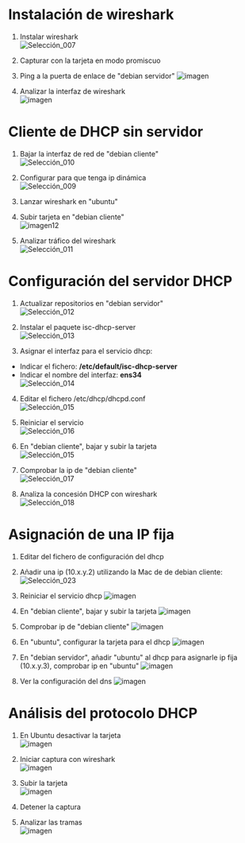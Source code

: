 # Instalación de wireshark
1. Instalar wireshark  
  ![Selección_007](https://github.com/user-attachments/assets/5a2d5ba2-f502-4df6-ac3b-8e8bf64a9fc2)

2. Capturar con la tarjeta en modo promiscuo  
3. Ping a la puerta de enlace de "debian servidor" 
![imagen](https://github.com/user-attachments/assets/67d00e23-0a8f-437a-a9a5-b920865142a6)

4. Analizar la interfaz de wireshark  
![imagen](https://github.com/user-attachments/assets/278d9be5-73e4-42f2-bda5-1e3b3722bb6b)

# Cliente de DHCP sin servidor
1. Bajar la interfaz de red de "debian cliente"  
![Selección_010](https://github.com/user-attachments/assets/6375dbd7-cc7f-4b01-a349-a152e167cdbb)

2. Configurar para que tenga ip dinámica  
![Selección_009](https://github.com/user-attachments/assets/21a3874d-2471-4a7a-a0a0-510395f1003d)

4. Lanzar wireshark en "ubuntu"  

5. Subir tarjeta en "debian cliente"  
![imagen12](https://github.com/user-attachments/assets/b05da09d-20d6-48f2-9e84-45117539fab3)

6. Analizar tráfico del wireshark  
![Selección_011](https://github.com/user-attachments/assets/65e719e3-ea21-4656-9b3f-0cea7ab39b82)

# Configuración del servidor DHCP
1. Actualizar repositorios en "debian servidor"  
![Selección_012](https://github.com/user-attachments/assets/efcfd4fd-a337-46b8-91c9-81195c5a37f1)

2. Instalar el paquete isc-dhcp-server  
![Selección_013](https://github.com/user-attachments/assets/b2ddcc7f-193c-4a8c-a220-6e28c9d04536)

3. Asignar el interfaz para el servicio dhcp:  
  - Indicar el fichero: **/etc/default/isc-dhcp-server**  
  - Indicar el nombre del  interfaz: **ens34**  
![Selección_014](https://github.com/user-attachments/assets/686afbd6-eacf-4c58-bdef-73f9b8332674)

4. Editar el fichero /etc/dhcp/dhcpd.conf  
![Selección_015](https://github.com/user-attachments/assets/7cec988e-eaaa-4911-a445-58e237a72c61)

5. Reiniciar el servicio  
![Selección_016](https://github.com/user-attachments/assets/93b3e152-81ab-4c78-ad69-db6945b8af04)

6. En "debian cliente", bajar y subir la tarjeta  
![Selección_015](https://github.com/user-attachments/assets/56e55dca-ebc5-4c39-9de4-0d1bc125b721)

7. Comprobar la ip de "debian cliente"  
![Selección_017](https://github.com/user-attachments/assets/3eb4485b-c8f3-4654-b34e-1896be3a3006)

8. Analiza la concesión DHCP con wireshark  
![Selección_018](https://github.com/user-attachments/assets/cd6896a1-0850-4034-8513-62fed1d13778)

# Asignación de una IP fija
1. Editar del fichero de configuración del dhcp
2. Añadir una ip (10.x.y.2) utilizando la Mac de de debian cliente:
![Selección_023](https://github.com/user-attachments/assets/32dbb5b7-c753-4992-beab-9a76e508f96d)

4. Reiniciar el servicio dhcp
![imagen](https://github.com/user-attachments/assets/407dd1e2-6eed-4743-bde7-2f531f7b1777)

6. En "debian cliente", bajar y subir la tarjeta
![imagen](https://github.com/user-attachments/assets/ec6f4f7b-dc5b-4abf-bcc7-e1f95fafa116)

8. Comprobar ip de "debian cliente"
![imagen](https://github.com/user-attachments/assets/35e6bbaf-5e52-4589-82df-b06f7c0931fd)

10. En "ubuntu", configurar la tarjeta para el dhcp
![imagen](https://github.com/user-attachments/assets/aabbb521-8e14-4912-b519-8891048640f3)

12. En "debian servidor", añadir "ubuntu" al dhcp para asignarle ip fija (10.x.y.3), comprobar ip en "ubuntu"
![imagen](https://github.com/user-attachments/assets/4a3221be-ead2-40b6-a588-70c94fab6648)

13. Ver la configuración del dns
![imagen](https://github.com/user-attachments/assets/e9efed70-98dc-4bc6-9e1f-4d40f4944566)

# Análisis del protocolo DHCP
1. En Ubuntu desactivar la tarjeta  
![imagen](https://github.com/user-attachments/assets/384bc1f0-c7ea-4ff9-b6f0-61f3fc39f8a5)

2. Iniciar captura con wireshark  
![imagen](https://github.com/user-attachments/assets/7679f60e-a659-4242-bd51-222b6ea91d02)

3. Subir la tarjeta  
![imagen](https://github.com/user-attachments/assets/6b0319f1-d707-40dd-a4db-f35077dada8c)

4. Detener la captura
5. Analizar las tramas  
![imagen](https://github.com/user-attachments/assets/f8022b2f-ec14-4a8c-9400-683a6c1fa964)





